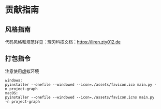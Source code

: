 # 贡献指南

## 风格指南

代码风格和规范详见：理刃科技文档：https://liren.zty012.de

## 打包指令

注意使用虚拟环境

```commandline
windows:
pyinstaller --onefile --windowed --icon=./assets/favicon.ico main.py -n project-graph
macOS:
pyinstaller --onefile --windowed --icon=./assets/favicon.icns main.py -n project-graph
```

